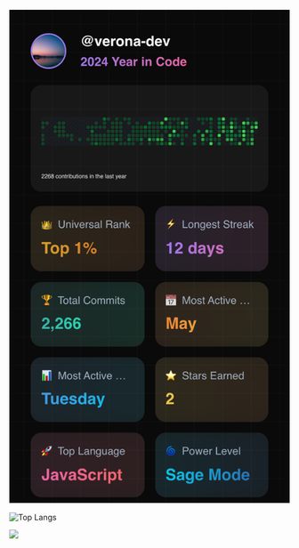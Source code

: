 ![test](git-wrapped-verona-dev.png?)

![Top Langs](https://github-readme-stats.vercel.app/api/top-langs/?username=verona-dev&hide_progress=true&theme=radical)

![](https://visitor-badge.laobi.icu/badge?page_id=verona-hub.verona-hub)
